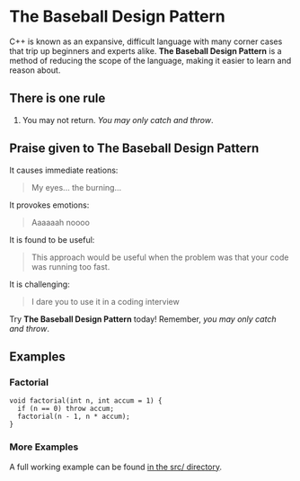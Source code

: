 The Baseball Design Pattern
===========================

C++ is known as an expansive, difficult language with many corner cases that trip up beginners and experts alike. **The Baseball Design Pattern** is a method of reducing the scope of the language, making it easier to learn and reason about.


There is one rule
-----------------

1. You may not return. _You may only catch and throw_.


Praise given to The Baseball Design Pattern
-------------------------------------------

It causes immediate reations:
> My eyes... the burning...

It provokes emotions:
> Aaaaaah noooo

It is found to be useful:
> This approach would be useful when the problem was that your code was running too fast.

It is challenging:
> I dare you to use it in a coding interview

Try **The Baseball Design Pattern** today! Remember, _you may only catch and throw_.


Examples
--------

### Factorial

    void factorial(int n, int accum = 1) {
      if (n == 0) throw accum;
      factorial(n - 1, n * accum);
    }

### More Examples

A full working example can be found [in the src/ directory](https://github.com/mconbere/baseball-design/tree/master/src).
